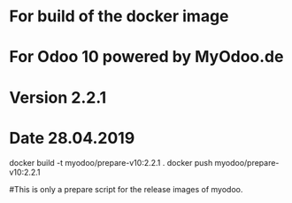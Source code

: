 # For build of the docker image
# For Odoo 10 powered by MyOdoo.de
# Version 2.2.1
# Date 28.04.2019
docker build -t myodoo/prepare-v10:2.2.1 .
docker push myodoo/prepare-v10:2.2.1

#This is only a prepare script for the release images of myodoo.
